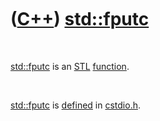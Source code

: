 
 

 

 

 

 

([C++](Cpp.md)) [std::fputc](CppStdFputc.md)
===========================================

 

[std::fputc](CppStdFputc.md) is an [STL](CppStl.md)
[function](CppFunction.md).

 

[std::fputc](CppStdFputc.md) is [defined](CppDefinition.md) in
[cstdio.h](CppCstdioH.md).

 

 

 

 

 

 


